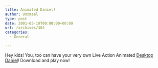 ```yaml
---
title: Animated Daniel!
author: Unxmaal
type: post
date: 2001-03-19T00:00:00+00:00
url: /archives/184
categories:
  - General

---
```

Hey kids! You, too can have your very own Live Action Animated <A HREF="http://flogeeks.org/~djpowell/avi/">Desktop Daniel</A>! Download and play now!